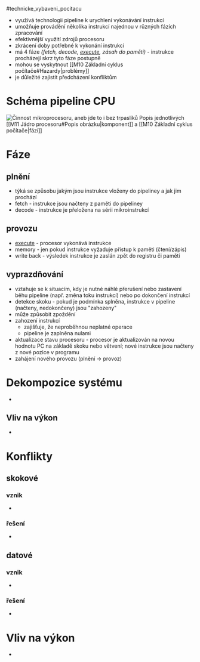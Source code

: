 #technicke_vybaveni_pocitacu 
* využívá technologii pipeline k urychlení vykonávání instrukcí
* umožňuje provádění několika instrukcí najednou v různých fázích zpracování
* efektivnější využití zdrojů procesoru
* zkrácení doby potřebné k vykonání instrukcí
* má 4 fáze *(fetch, decode, [execute](https://www.youtube.com/watch?v=ESx_hy1n7HA), zásah do paměti)* - instrukce procházejí skrz tyto fáze postupně
* mohou se vyskytnout [[M10 Základní cyklus počítače#Hazardy|problémy]]
* je důležité zajistit předcházení konfliktům
# Schéma pipeline CPU
![Činnost mikroprocesoru, aneb jde to i bez trpaslíků](https://i.iinfo.cz/urs/pc_05_01-120648298004188.gif)
Popis jednotlivých [[M11 Jádro procesoru#Popis obrázku|komponent]] a [[M10 Základní cyklus počítače|fází]]
# Fáze
## plnění
* týká se způsobu jakým jsou instrukce vloženy do pipeliney a jak jim prochází
* fetch - instrukce jsou načteny z paměti do pipeliney
* decode - instrukce je přeložena na sérii mikroinstrukcí
## provozu
* [execute](https://www.youtube.com/watch?v=ESx_hy1n7HA) - procesor vykonává instrukce
* memory - jen pokud instrukce vyžaduje přístup k paměti (čtení/zápis)
* write back - výsledek instrukce je zaslán zpět do registru či paměti
## vyprazdňování
* vztahuje se k situacím, kdy je nutné náhlé přerušení nebo zastavení běhu pipeline (např. změna toku instrukcí) nebo po dokončení instrukcí
* detekce skoku - pokud je podmínka splněna, instrukce v pipeline (načteny, nedokončeny) jsou "zahozeny"
* může způsobit zpoždění
* zahození instrukcí
	* zajišťuje, že neproběhnou neplatné operace
	* pipeline je zaplněna nulami
* aktualizace stavu procesoru - procesor je aktualizován na novou hodnotu PC na základě skoku nebo větvení; nové instrukce jsou načteny z nové pozice v programu
* zahájení nového provozu (plnění → provoz)
# Dekompozice systému
* 
## Vliv na výkon
* 
# Konflikty
## skokové
### vznik
* 
### řešení
* 
## datové
### vznik
* 
### řešení
* 
# Vliv na výkon
* 